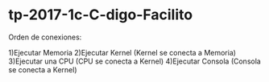 # tp-2017-1c-C-digo-Facilito

Orden de conexiones:

1)Ejecutar Memoria
2)Ejecutar Kernel (Kernel se conecta a Memoria)
3)Ejecutar una CPU (CPU se conecta a Kernel)
4)Ejecutar Consola (Consola se conecta a Kernel)